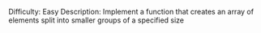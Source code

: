 Difficulty: Easy
Description: Implement a function that creates an array of elements split into smaller groups of a specified size